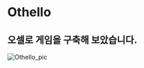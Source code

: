 # Othello
## 오셀로 게임을 구축해 보았습니다.
![Othello_pic](https://user-images.githubusercontent.com/65847457/97799332-05419b80-1c71-11eb-99cb-a9e019aeb0e9.png)
